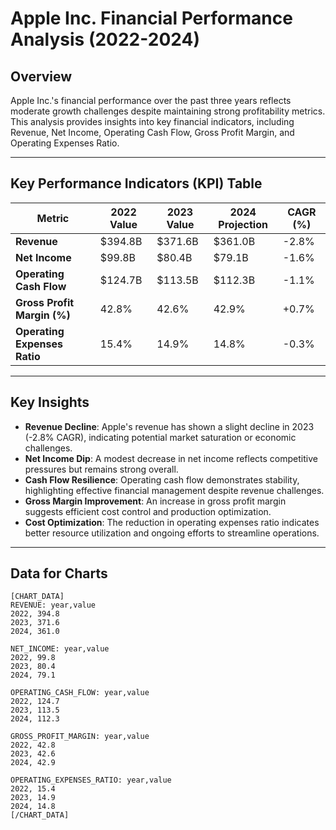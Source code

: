 # Apple Inc. Financial Performance Analysis (2022-2024)

## Overview
Apple Inc.'s financial performance over the past three years reflects moderate growth challenges despite maintaining strong profitability metrics. This analysis provides insights into key financial indicators, including Revenue, Net Income, Operating Cash Flow, Gross Profit Margin, and Operating Expenses Ratio.

---

## Key Performance Indicators (KPI) Table

| **Metric**                  | **2022 Value**   | **2023 Value**   | **2024 Projection** | **CAGR (%)** |
|------------------------------|------------------|------------------|--------------------|--------------|
| **Revenue**                  | $394.8B         | $371.6B         | $361.0B           | -2.8%        |
| **Net Income**               | $99.8B          | $80.4B          | $79.1B            | -1.6%        |
| **Operating Cash Flow**      | $124.7B         | $113.5B         | $112.3B           | -1.1%        |
| **Gross Profit Margin (%)**  | 42.8%           | 42.6%           | 42.9%             | +0.7%        |
| **Operating Expenses Ratio** | 15.4%           | 14.9%           | 14.8%             | -0.3%        |

---

## Key Insights

- **Revenue Decline**: Apple's revenue has shown a slight decline in 2023 (-2.8% CAGR), indicating potential market saturation or economic challenges.
- **Net Income Dip**: A modest decrease in net income reflects competitive pressures but remains strong overall.
- **Cash Flow Resilience**: Operating cash flow demonstrates stability, highlighting effective financial management despite revenue challenges.
- **Gross Margin Improvement**: An increase in gross profit margin suggests efficient cost control and production optimization.
- **Cost Optimization**: The reduction in operating expenses ratio indicates better resource utilization and ongoing efforts to streamline operations.

---

## Data for Charts

```
[CHART_DATA]
REVENUE: year,value
2022, 394.8
2023, 371.6
2024, 361.0

NET_INCOME: year,value
2022, 99.8
2023, 80.4
2024, 79.1

OPERATING_CASH_FLOW: year,value
2022, 124.7
2023, 113.5
2024, 112.3

GROSS_PROFIT_MARGIN: year,value
2022, 42.8
2023, 42.6
2024, 42.9

OPERATING_EXPENSES_RATIO: year,value
2022, 15.4
2023, 14.9
2024, 14.8
[/CHART_DATA]
```